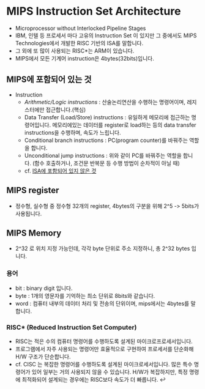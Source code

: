 # MIPS Instruction Set Architecture

- Microprocessor without Interlocked Pipeline Stages
- IBM, 인텔 등 프로세서 마다 고유의 Instruction Set 이 있지만 그 중에서도 MIPS Technologies에서 개발한 RISC 기반의 ISA를 말합니다.
- 그 외에 또 많이 사용되는 RISC\*는 ARM이 있습니다.
- MIPS에서 모든 기계어 instruction은 4bytes(32bits)입니다.

## MIPS에 포함되어 있는 것

- Instruction
  - _Arithmetic/Logic instructions_ : 산술논리연산을 수행하는 명령어이며, 레지스터에만 접근합니다.(핵심)
  - Data Transfer (Load/Store) instructions : 유일하게 메모리에 접근하는 명령어입니다. 메모리에있는 데이터를 register로 load하는 등의 data transfer instructions을 수행하며, 속도가 느립니다.
  - Conditional branch instructions : PC(program counter)를 바꿔주는 역할을 합니다.
  - Unconditional jump instructions : 위와 같이 PC를 바꿔주는 역할을 합니다. (함수 호출하거나, 조건문 반복문 등 수행 방법이 순차적이 아닐 때)
  - cf. [ISA에 포함되어 있지 않은 것](https://github.com/kkw-11/Computer_Science_Study/blob/master/System_Programming/about_ISA.md)
  
## MIPS register

- 정수형, 실수형 중 정수형 32개의 register, 4bytes의 구분을 위해 2^5 -> 5bits가 사용됩니다.

## MIPS Memory

- 2^32 로 위치 지정 가능인데, 각각 byte 단위로 주소 지정하니, 총 2^32 bytes 입니다.

### 용어

- bit : binary digit 입니다.
- byte : 1개의 영문자를 기억하는 최소 단위로 8bits와 같습니다.
- word : 컴퓨터 내부의 데이터 처리 및 전송의 단위이며, mips에서는 4bytes를 말합니다.

### RISC\* (Reduced Instruction Set Computer)

- RISC는 적은 수의 컴퓨터 명령어를 수행하도록 설계된 마이크로프로세서입니다.
- 프로그램에서 자주 사용되는 명령어만 효율적으로 구현하여 프로세서를 단순화해 H/W 구조가 단순합니다.
- cf. CISC 는 복잡한 명령어를 수행하도록 설계된 마이크로세서입니다. 많은 특수 명령어가 있어 일부는 거의 사용되지 않을 수 있습니다. H/W가 복잡하지만, 특정 명령에 최적화되어 설계되는 경우에는 RISC보다 속도가 더 빠릅니다. ↩
